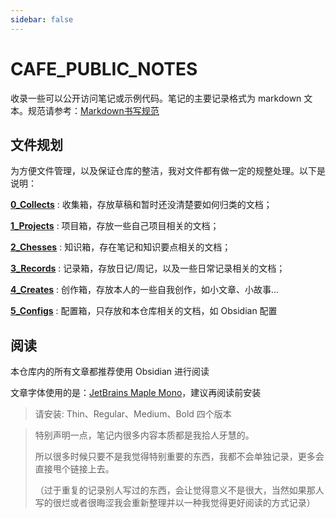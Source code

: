 ```yaml
---
sidebar: false
---
```


# CAFE_PUBLIC_NOTES

收录一些可以公开访问笔记或示例代码。笔记的主要记录格式为 markdown 文本。规范请参考：[Markdown书写规范](./2_Chesses/Markdown%20学习.md)

## 文件规划

为方便文件管理，以及保证仓库的整洁，我对文件都有做一定的规整处理。以下是说明：

**[0_Collects](./0_Collects/)** : 收集箱，存放草稿和暂时还没清楚要如何归类的文档；

**[1_Projects](./1_Projects/)** : 项目箱，存放一些自己项目相关的文档；

**[2_Chesses](./2_Chesses/)** : 知识箱，存在笔记和知识要点相关的文档；

**[3_Records](./3_Records/)** : 记录箱，存放日记/周记，以及一些日常记录相关的文档；

**[4_Creates](./4_Creates)** : 创作箱，存放本人的一些自我创作，如小文章、小故事...

**[5_Configs](./5_Configs/)** : 配置箱，只存放和本仓库相关的文档，如 Obsidian 配置

## 阅读

本仓库内的所有文章都推荐使用 Obsidian 进行阅读

文章字体使用的是：[JetBrains Maple Mono](https://github.com/SpaceTimee/Fusion-JetBrainsMapleMono)，建议再阅读前安装
> 请安装: Thin、Regular、Medium、Bold 四个版本

> 特别声明一点，笔记内很多内容本质都是我拾人牙慧的。
> 
> 所以很多时候只要不是我觉得特别重要的东西，我都不会单独记录，更多会直接甩个链接上去。
> 
> （过于重复的记录别人写过的东西，会让觉得意义不是很大，当然如果那人写的很烂或者很晦涩我会重新整理并以一种我觉得更好阅读的方式记录）